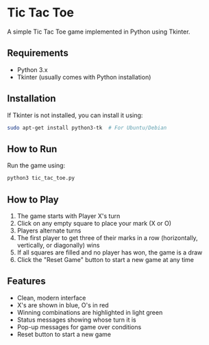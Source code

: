 # Tic Tac Toe

A simple Tic Tac Toe game implemented in Python using Tkinter.

## Requirements

- Python 3.x
- Tkinter (usually comes with Python installation)

## Installation

If Tkinter is not installed, you can install it using:

```bash
sudo apt-get install python3-tk  # For Ubuntu/Debian
```

## How to Run

Run the game using:

```bash
python3 tic_tac_toe.py
```

## How to Play

1. The game starts with Player X's turn
2. Click on any empty square to place your mark (X or O)
3. Players alternate turns
4. The first player to get three of their marks in a row (horizontally, vertically, or diagonally) wins
5. If all squares are filled and no player has won, the game is a draw
6. Click the "Reset Game" button to start a new game at any time

## Features

- Clean, modern interface
- X's are shown in blue, O's in red
- Winning combinations are highlighted in light green
- Status messages showing whose turn it is
- Pop-up messages for game over conditions
- Reset button to start a new game
